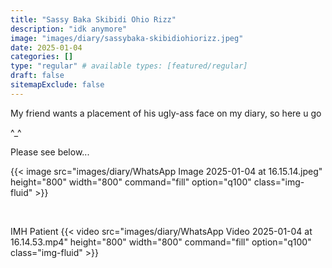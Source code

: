 ```yaml
---
title: "Sassy Baka Skibidi Ohio Rizz"
description: "idk anymore"
image: "images/diary/sassybaka-skibidiohiorizz.jpeg"
date: 2025-01-04
categories: []
type: "regular" # available types: [featured/regular]
draft: false
sitemapExclude: false
---
```


My friend wants a placement of his ugly-ass face on my diary, so here u go

^_^

Please see below... 

{{< image src="images/diary/WhatsApp Image 2025-01-04 at 16.15.14.jpeg" height="800" width="800" command="fill" option="q100" class="img-fluid" >}}

<br>

IMH Patient
{{< video src="images/diary/WhatsApp Video 2025-01-04 at 16.14.53.mp4" height="800" width="800" command="fill" option="q100" class="img-fluid" >}}


